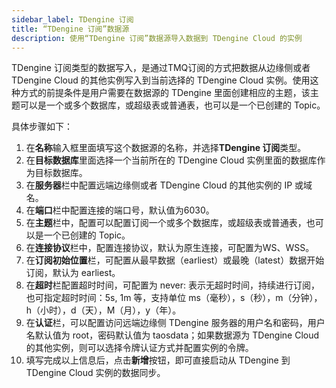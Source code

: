 ```yaml
---
sidebar_label: TDengine 订阅
title: “TDengine 订阅”数据源
description: 使用“TDengine 订阅”数据源导入数据到 TDengine Cloud 的实例
---
```

TDengine 订阅类型的数据写入，是通过TMQ订阅的方式把数据从边缘侧或者 TDengine Cloud 的其他实例写入到当前选择的 TDengine Cloud 实例。使用这种方式的前提条件是用户需要在数据源的 TDengine 里面创建相应的主题，该主题可以是一个或多个数据库，或超级表或普通表，也可以是一个已创建的 Topic。

具体步骤如下：

1. 在**名称**输入框里面填写这个数据源的名称，并选择**TDengine 订阅**类型。
2. 在**目标数据库**里面选择一个当前所在的 TDengine Cloud 实例里面的数据库作为目标数据库。
3. 在**服务器**栏中配置远端边缘侧或者 TDengine Cloud 的其他实例的 IP 或域名。
4. 在**端口**栏中配置连接的端口号，默认值为6030。
5. 在**主题**栏中，配置可以配置订阅一个或多个数据库，或超级表或普通表，也可以是一个已创建的 Topic。
6. 在**连接协议**栏中，配置连接协议，默认为原生连接，可配置为WS、WSS。
7. 在**订阅初始位置**栏，可配置从最早数据（earliest）或最晚（latest）数据开始订阅，默认为 earliest。
8. 在**超时**栏配置超时时间，可配置为 never: 表示无超时时间，持续进行订阅，也可指定超时时间：5s, 1m 等，支持单位 ms（毫秒），s（秒），m（分钟），h（小时），d（天），M（月），y（年）。
9. 在**认证**栏，可以配置访问远端边缘侧 TDengine 服务器的用户名和密码，用户名默认值为 root，密码默认值为 taosdata；如果数据源为 TDengine Cloud 的其他实例，则可以选择令牌认证方式并配置实例的令牌。
10. 填写完成以上信息后，点击**新增**按钮，即可直接启动从 TDengine 到 TDengine Cloud 实例的数据同步。
